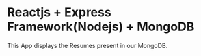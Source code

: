 # Reactjs + Express Framework(Nodejs) + MongoDB

This App displays the Resumes present in our MongoDB.

